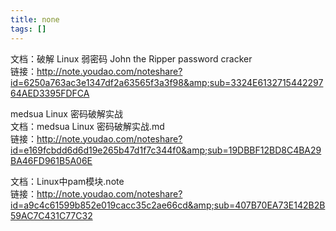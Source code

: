 ```yaml
---
title: none
tags: []
---
```


文档：破解 Linux 弱密码 John the Ripper password cracker  
链接：http://note.youdao.com/noteshare?id=6250a763ac3e1347df2a63565f3a3f98&amp;sub=3324E613271544229764AED3395FDFCA

medsua Linux 密码破解实战  
文档：medsua Linux 密码破解实战.md  
链接：http://note.youdao.com/noteshare?id=e169fcbdd6d6d19e265b47d1f7c344f0&amp;sub=19DBBF12BD8C4BA29BA46FD961B5A06E

文档：Linux中pam模块.note  
链接：http://note.youdao.com/noteshare?id=a9c4c61599b852e019cacc35c2ae66cd&amp;sub=407B70EA73E142B2B59AC7C431C77C32
